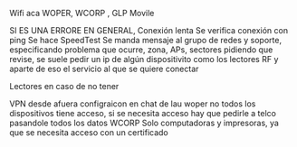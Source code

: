 Wifi aca WOPER, WCORP , GLP Movile

SI ES UNA ERRORE EN GENERAL, Conexión lenta 
	Se verifica conexión con ping
	Se hace SpeedTest
	Se manda mensaje al grupo de redes y soporte, especificando problema que ocurre, zona, APs, sectores pidiendo que revise, se suele pedir un ip de algún dispositivito como los lectores RF y aparte de eso el servicio al que se quiere conectar

Lectores en caso de no tener 

VPN
	desde afuera configraicon en chat de lau
woper 
	no todos los dispositivos tiene acceso, si se necesita acceso hay que pedirle a telco pasandole todos los datos
WCORP
	Solo computadoras y impresoras, ya que se necesita acceso con un certificado
	